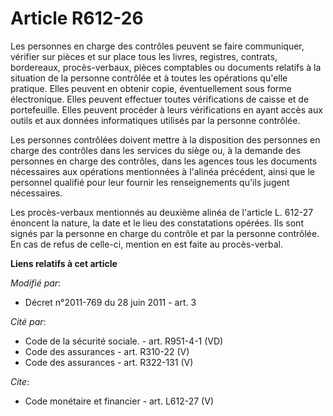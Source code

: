 # Article R612-26

Les personnes en charge des contrôles peuvent se faire communiquer, vérifier sur pièces et sur place tous les livres,
registres, contrats, bordereaux, procès-verbaux, pièces comptables ou documents relatifs à la situation de la personne
contrôlée et à toutes les opérations qu'elle pratique. Elles peuvent en obtenir copie, éventuellement sous forme
électronique. Elles peuvent effectuer toutes vérifications de caisse et de portefeuille. Elles peuvent procéder à leurs
vérifications en ayant accès aux outils et aux données informatiques utilisés par la personne contrôlée. 

Les personnes contrôlées doivent mettre à la disposition des personnes en charge des contrôles dans les services du siège ou,
à la demande des personnes en charge des contrôles, dans les agences tous les documents nécessaires aux opérations
mentionnées à l'alinéa précédent, ainsi que le personnel qualifié pour leur fournir les renseignements qu'ils jugent
nécessaires. 

Les procès-verbaux mentionnés au deuxième alinéa de l'article L. 612-27 énoncent la nature, la date et le lieu des
constatations opérées. Ils sont signés par la personne en charge du contrôle et par la personne contrôlée. En cas de refus de
celle-ci, mention en est faite au procès-verbal.

**Liens relatifs à cet article**

_Modifié par_:

  - Décret n°2011-769 du 28 juin 2011 - art. 3

_Cité par_:

  - Code de la sécurité sociale. - art. R951-4-1 (VD)
  - Code des assurances - art. R310-22 (V)
  - Code des assurances - art. R322-131 (V)

_Cite_:

  - Code monétaire et financier - art. L612-27 (V)
